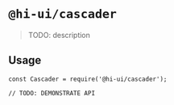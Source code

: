 # `@hi-ui/cascader`

> TODO: description

## Usage

```
const Cascader = require('@hi-ui/cascader');

// TODO: DEMONSTRATE API
```
